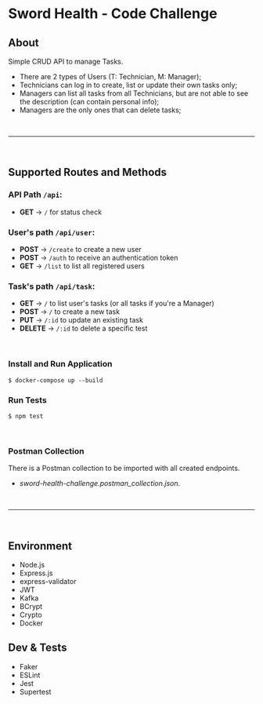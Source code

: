 # Sword Health - Code Challenge

## About
Simple CRUD API to manage Tasks.
- There are 2 types of Users (T: Technician, M: Manager);
- Technicians can log in to create, list or update their own tasks only;
- Managers can list all tasks from all Technicians, but are not able to see the description (can contain personal info);
- Managers are the only ones that can delete tasks;  
<br/>

-------------
<br/>

## Supported Routes and Methods

### API Path `/api`:
- **GET** -> `/` for status check

### User's path `/api/user`:
- **POST** -> `/create` to create a new user
- **POST** -> `/auth` to receive an authentication token
- **GET** -> `/list` to list all registered users

### Task's path `/api/task`:
- **GET** -> `/` to list user's tasks (or all tasks if you're a Manager)
- **POST** -> `/` to create a new task
- **PUT** -> `/:id` to update an existing task
- **DELETE** -> `/:id` to delete a specific test  
<br/>

### Install and Run Application
```
$ docker-compose up --build
```
### Run Tests
```
$ npm test
```
<br/>

### Postman Collection
There is a Postman collection to be imported with all created endpoints.  
- *sword-health-challenge.postman_collection.json*.  
<br/>

-------------
<br/>

## Environment
- Node.js
- Express.js
- express-validator
- JWT
- Kafka
- BCrypt
- Crypto
- Docker
## Dev & Tests
- Faker
- ESLint
- Jest
- Supertest
